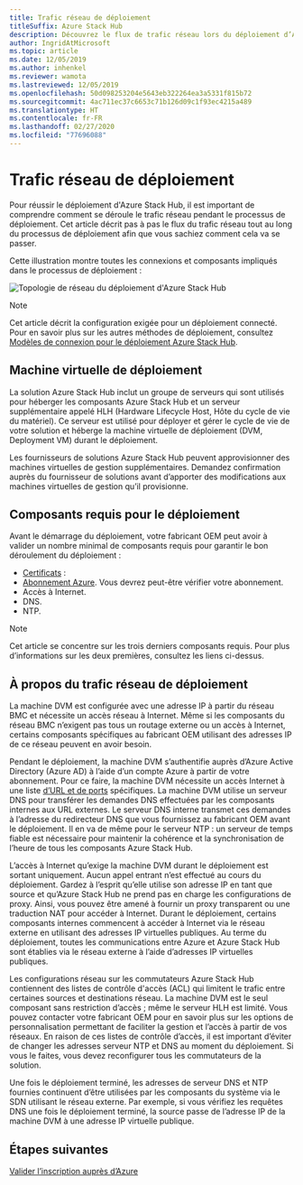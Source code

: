 ```yaml
---
title: Trafic réseau de déploiement
titleSuffix: Azure Stack Hub
description: Découvrez le flux de trafic réseau lors du déploiement d’Azure Stack Hub.
author: IngridAtMicrosoft
ms.topic: article
ms.date: 12/05/2019
ms.author: inhenkel
ms.reviewer: wamota
ms.lastreviewed: 12/05/2019
ms.openlocfilehash: 50d098253204e5643eb322264ea3a5331f815b72
ms.sourcegitcommit: 4ac711ec37c6653c71b126d09c1f93ec4215a489
ms.translationtype: HT
ms.contentlocale: fr-FR
ms.lasthandoff: 02/27/2020
ms.locfileid: "77696088"
---
```

# <a name="deployment-network-traffic"></a>Trafic réseau de déploiement

Pour réussir le déploiement d'Azure Stack Hub, il est important de comprendre comment se déroule le trafic réseau pendant le processus de déploiement. Cet article décrit pas à pas le flux du trafic réseau tout au long du processus de déploiement afin que vous sachiez comment cela va se passer.

Cette illustration montre toutes les connexions et composants impliqués dans le processus de déploiement :

![Topologie de réseau du déploiement d'Azure Stack Hub](media/deployment-networking/figure1.png)

> [!NOTE]
> Cet article décrit la configuration exigée pour un déploiement connecté. Pour en savoir plus sur les autres méthodes de déploiement, consultez [Modèles de connexion pour le déploiement Azure Stack Hub](azure-stack-connection-models.md).

## <a name="the-deployment-vm"></a>Machine virtuelle de déploiement

La solution Azure Stack Hub inclut un groupe de serveurs qui sont utilisés pour héberger les composants Azure Stack Hub et un serveur supplémentaire appelé HLH (Hardware Lifecycle Host, Hôte du cycle de vie du matériel). Ce serveur est utilisé pour déployer et gérer le cycle de vie de votre solution et héberge la machine virtuelle de déploiement (DVM, Deployment VM) durant le déploiement.

Les fournisseurs de solutions Azure Stack Hub peuvent approvisionner des machines virtuelles de gestion supplémentaires. Demandez confirmation auprès du fournisseur de solutions avant d’apporter des modifications aux machines virtuelles de gestion qu’il provisionne.

## <a name="deployment-requirements"></a>Composants requis pour le déploiement

Avant le démarrage du déploiement, votre fabricant OEM peut avoir à valider un nombre minimal de composants requis pour garantir le bon déroulement du déploiement :

- [Certificats](azure-stack-pki-certs.md) :
- [Abonnement Azure](azure-stack-validate-registration.md). Vous devrez peut-être vérifier votre abonnement.
- Accès à Internet.
- DNS.
- NTP.

> [!NOTE]
> Cet article se concentre sur les trois derniers composants requis. Pour plus d’informations sur les deux premières, consultez les liens ci-dessus.

## <a name="about-deployment-network-traffic"></a>À propos du trafic réseau de déploiement

La machine DVM est configurée avec une adresse IP à partir du réseau BMC et nécessite un accès réseau à Internet. Même si les composants du réseau BMC n’exigent pas tous un routage externe ou un accès à Internet, certains composants spécifiques au fabricant OEM utilisant des adresses IP de ce réseau peuvent en avoir besoin.

Pendant le déploiement, la machine DVM s’authentifie auprès d’Azure Active Directory (Azure AD) à l’aide d’un compte Azure à partir de votre abonnement. Pour ce faire, la machine DVM nécessite un accès Internet à une liste [d’URL et de ports](azure-stack-integrate-endpoints.md) spécifiques. La machine DVM utilise un serveur DNS pour transférer les demandes DNS effectuées par les composants internes aux URL externes. Le serveur DNS interne transmet ces demandes à l’adresse du redirecteur DNS que vous fournissez au fabricant OEM avant le déploiement. Il en va de même pour le serveur NTP : un serveur de temps fiable est nécessaire pour maintenir la cohérence et la synchronisation de l’heure de tous les composants Azure Stack Hub.

L’accès à Internet qu’exige la machine DVM durant le déploiement est sortant uniquement. Aucun appel entrant n’est effectué au cours du déploiement. Gardez à l’esprit qu’elle utilise son adresse IP en tant que source et qu’Azure Stack Hub ne prend pas en charge les configurations de proxy. Ainsi, vous pouvez être amené à fournir un proxy transparent ou une traduction NAT pour accéder à Internet. Durant le déploiement, certains composants internes commencent à accéder à Internet via le réseau externe en utilisant des adresses IP virtuelles publiques. Au terme du déploiement, toutes les communications entre Azure et Azure Stack Hub sont établies via le réseau externe à l’aide d’adresses IP virtuelles publiques.

Les configurations réseau sur les commutateurs Azure Stack Hub contiennent des listes de contrôle d'accès (ACL) qui limitent le trafic entre certaines sources et destinations réseau. La machine DVM est le seul composant sans restriction d’accès ; même le serveur HLH est limité. Vous pouvez contacter votre fabricant OEM pour en savoir plus sur les options de personnalisation permettant de faciliter la gestion et l’accès à partir de vos réseaux. En raison de ces listes de contrôle d’accès, il est important d’éviter de changer les adresses serveur NTP et DNS au moment du déploiement. Si vous le faites, vous devez reconfigurer tous les commutateurs de la solution.

Une fois le déploiement terminé, les adresses de serveur DNS et NTP fournies continuent d’être utilisées par les composants du système via le SDN utilisant le réseau externe. Par exemple, si vous vérifiez les requêtes DNS une fois le déploiement terminé, la source passe de l’adresse IP de la machine DVM à une adresse IP virtuelle publique.

## <a name="next-steps"></a>Étapes suivantes

[Valider l’inscription auprès d’Azure](azure-stack-validate-registration.md)
